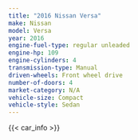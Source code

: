 ```yaml
---
title: "2016 Nissan Versa"
make: Nissan
model: Versa
year: 2016
engine-fuel-type: regular unleaded
engine-hp: 109
engine-cylinders: 4
transmission-type: Manual
driven-wheels: Front wheel drive
number-of-doors: 4
market-category: N/A
vehicle-size: Compact
vehicle-style: Sedan
---
```


{{< car_info >}}
